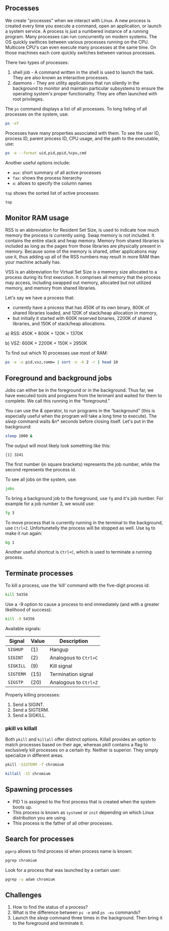 ## Processes
We create "processes" when we interact with Linux. A new process is created every time you execute a command, open an application, or launch a system service. A process is just a numbered instance of a running program. Many processes can run concurrently on modern systems. The OS quickly swithces between various processes running on the CPU. Multicore CPU's can even execute many processes at the same time. On those machines each core quickly switches between various processes. 

There two types of processes:

1. shell job - A command written in the shell is used to launch the task. They are also known as interactive processes.
2. daemons - They are utility applications that run silently in the background to monitor and maintain particular subsystems to ensure the operating system's proper functionality. They are often launched with root privileges.

The `ps` command displays a list of all processes. To long listing of all processes on the system, use:

```bash
ps -ef 
```

Processes have many properties associated with them. To see the user ID, process ID, parent process ID, CPU usage, and the path to the executable, use:

```bash
ps -e --format uid,pid,ppid,%cpu,cmd 
```

Another useful options include:

* `aux`: short summary of all active processes
* `fax`: shows the process hierarchy
* `o`: allows to specify the column names

`top` shows the sorted list of active processes:

```bash
top
```

## Monitor RAM usage
RSS is an abbreviation for Resident Set Size, is used to indicate how much memory the process is currently using. Swap memory is not included. It contains the entire stack and heap memory. Memory from shared libraries is included as long as the pages from those libraries are physically present in memory. Because some of the memory is shared, other applications may use it, thus adding up all of the RSS numbers may result in more RAM than your machine actually has.

VSS is an abbreviation for Virtual Set Size is a memory size allocated to a process during its first execution. It comprises all memory that the process may access, including swapped out memory, allocated but not utilized memory, and memory from shared libraries. 

Let's say we have a process that:
* currently have a process that has 450K of its own binary, 800K of shared libraries loaded, and 120K of stack/heap allocation in memory,
* but initially it started with 600K reserved binaries, 2200K of shared libraries, and 150K of stack/heap allocations. 

a) RSS: 450K + 800K + 120K = 1370K

b) VSZ: 600K + 2200K + 150K = 2950K

To find out which 10 processes use most of RAM:

```bash
ps -e -o pid,vsz,comm= | sort -n -k 2 -r | head 10
```

## Foreground and background jobs
Jobs can either be in the foreground or in the background. 
Thus far, we have executed tools and programs from the terimanl and waited for them to complete. 
We call this running in the “foreground.”

You can use the *&* operator, to run programs in the “background” (this is especially useful when the program will take a long time to execute). The *sleep* command waits &n* seconds before closing itself. Let's put in the background:

```bash
sleep 1000 &
```

The output will most likely look something like this: 

    [1] 3241
    
The first number (in square brackets) represents the job number, while the second represents the process id.

To see all jobs on the system, use:

```bash
jobs
```

To bring a background job to the foreground, use `fg` and it's job number. For example for a job number 3, we would use:

```bash
fg 3
```

To move process that is currently running in the terminal to the background, use `Ctrl+Z`.
Unfortunetelly the process will be stopped as well. Use `bg` to make it run again:

```bash
bg 1
```

Another useful shortcut is `Ctrl+C`, which is used to terminate a running process.
  
## Terminate processes
To kill a process, use the ‘kill’ command with the five-digit process id:

```bash
kill 54356
```

Use a -9 option to cause a process to end immediately (and with a greater likelihood of success):

```bash
kill -9 54356
```

Available signals:

| Signal | Value |  Description |
| --- | --- | --- |
| `SIGHUP` | (1) | Hangup |
| `SIGINT` | (2) | Analogous to `Ctrl+C`|
| `SIGKILL` | (9) | Kill signal |
| `SIGTERM` |  (15) | Termination signal |
| `SIGSTP` |  (20) | Analogous to `Ctrl+Z` |
  
Properly killing processes:
1. Send a SIGINT.
2. Send a SIGTERM.
3. Send a SIGKILL.

### pkill vs killall

Both `pkill` and `killall` offer distinct options. Killall provides an option to match processes based on their age, whereas pkill contains a flag to exclusively kill processes on a certain tty. Neither is superior. They simply specialize in different areas.

```bash
pkill -SIGTERM -f chromium
```

```bash
killall -15 chromium
```

## Spawning processes

* PID 1 is assigned to the first process that is created when the system boots up.
* This process is known as `systemd` or `init` depending on which Linux distribution you are using.
* This process is the father of all other processes. 

## Search for processes

`pgerp` allows to find process id when process name is known:

```bash
pgrep chromium
```

Look for a process that was launched by a certain user:

```bash
pgrep -u adam chromium
```

## Challenges

1. How to find the status of a process?
2. What is the difference between `ps -e` and `ps -eu` commands?
3. Launch the *sleep* command three times in the background. Then bring it to the foreground and terminate it.
